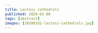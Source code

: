 ```yaml
---
title: Lactosi cathedrals
published: 2020-01-08
tags: [abstract]
images: [20200101-lactosi-cathedrals.jpg]
---
```

